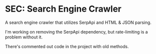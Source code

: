 # SEC: Search Engine Crawler
A search engine crawler that utilizes SerpApi and HTML & JSON parsing.

I'm working on removing the SerpApi dependency, but rate-limiting is a problem without it.

There's commented out code in the project with old methods.